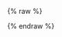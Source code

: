 {% raw %}
<script src="../scripts/e3d67c1f.vendor.min.js"></script>
<div ng-app="ramlConsoleApp" ng-cloak id="raml-console-unembedded">
  <link rel="stylesheet" href="styles/app.css"/>
  <raml-console with-root-documentation src="raml/iris.min.raml"></raml-console>
  <script src="../scripts/app.js"></script>
  <script>RAML.Settings.proxy = '';</script>
</div>
{% endraw %}